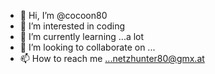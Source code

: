 - 👋 Hi, I’m @cocoon80
- 👀 I’m interested in coding
- 🌱 I’m currently learning  ...a lot 
- 💞️ I’m looking to collaborate on ...
- 📫 How to reach me ...netzhunter80@gmx.at

<!---https://github.com/cocoon80/cocoon80
cocoon80/cocoon80 is a ✨ special ✨ repository because its `README.md` (this file) appears on your GitHub profile.
You can click the Preview link to take a look at your changes.
--->
